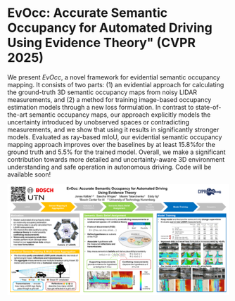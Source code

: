 # EvOcc: Accurate Semantic Occupancy for Automated Driving Using Evidence Theory" (CVPR 2025)

We present *EvOcc*, a novel framework for evidential semantic occupancy mapping.
It consists of two parts: (1) an evidential approach for calculating the ground-truth 3D semantic occupancy maps from noisy LIDAR measurements, and (2) a method for training image-based occupancy estimation models through a new loss formulation.
In contrast to state-of-the-art semantic occupancy maps, our approach explicitly models the uncertainty introduced by unobserved spaces or contradicting measurements, and we show that using it results in significantly stronger models.
Evaluated as ray-based mIoU, our evidential semantic occupancy mapping approach improves over the baselines by at least 15.8%for the ground truth and 5.5% for the trained model.
Overall, we make a significant contribution towards more detailed and uncertainty-aware 3D environment understanding and safe operation in autonomous driving.
Code will be available soon!

![method overview.](overview.png)
